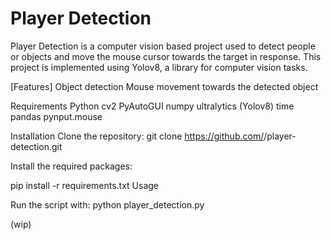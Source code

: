 # Player Detection
Player Detection is a computer vision based project used to detect people or objects and move the mouse cursor towards the target in response. This project is implemented using Yolov8, a library for computer vision tasks.

[Features]
Object detection
Mouse movement towards the detected object


Requirements
Python 
cv2
PyAutoGUI
numpy
ultralytics (Yolov8)
time
pandas
pynput.mouse


Installation
Clone the repository:
git clone https://github.com/<username>/player-detection.git
  
Install the required packages:

pip install -r requirements.txt
Usage
  
Run the script with:
python player_detection.py
  
  (wip)
